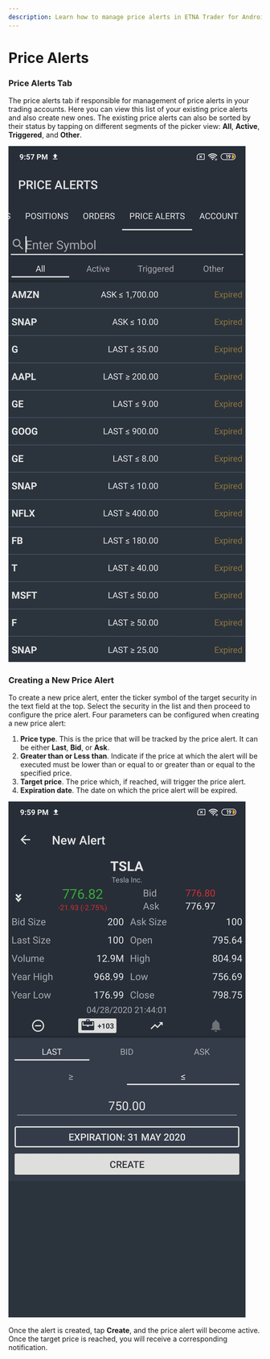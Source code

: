```yaml
---
description: Learn how to manage price alerts in ETNA Trader for Android
---
```


# Price Alerts

### Price Alerts Tab

The price alerts tab if responsible for management of price alerts in your trading accounts. Here you can view this list of your existing price alerts and also create new ones. The existing price alerts can also be sorted by their status by tapping on different segments of the picker view: **All**, **Active**, **Triggered**, and **Other**. 

![](../../.gitbook/assets/screenshot_2020-04-28-21-57-29-269_com.etnasoft.etnamobile.android.jpg)

### Creating a New Price Alert

To create a new price alert, enter the ticker symbol of the target security in the text field at the top. Select the security in the list and then proceed to configure the price alert. Four parameters can be configured when creating a new price alert:

1. **Price type**. This is the price that will be tracked by the price alert. It can be either **Last**, **Bid**, or **Ask**.
2. **Greater than or Less than**. Indicate if the price at which the alert will be executed must be lower than or equal to or greater than or equal to the specified price.
3. **Target price**. The price which, if reached, will trigger the price alert.
4. **Expiration date**. The date on which the price alert will be expired.

![](../../.gitbook/assets/screenshot_2020-04-28-21-59-02-835_com.etnasoft.etnamobile.android.jpg)

Once the alert is created, tap **Create**, and the price alert will become active. Once the target price is reached, you will receive a corresponding notification.

